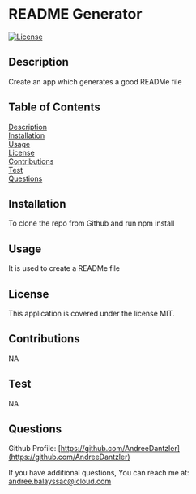 
  
  # README Generator 
  [![License](https://img.shields.io/badge/License-MIT%202.0-blue.svg)](https://opensource.org/licenses/MIT-2.0)

  ## Description
  Create an app which generates a good READMe file

  ## Table of Contents

  [Description](#Description)  
  [Installation](#Installation)  
  [Usage](#Usage)  
  [License](#License)  
  [Contributions](#Contributions)  
  [Test](#Test)  
  [Questions](#Questions)  



  ## Installation
  To clone the repo from Github and run npm install

  ## Usage
  It is used to create a READMe file

  ## License

  This application is covered under the license MIT.

  ## Contributions
  NA

  ## Test
  NA

  ## Questions
  Github Profile: [https://github.com/AndreeDantzler](https://github.com/AndreeDantzler)
  
  If you have additional questions, You can reach me at: andree.balayssac@icloud.com


